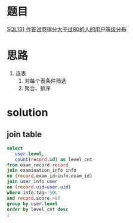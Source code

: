 # 题目

[SQL131 作答试卷得分大于过80的人的用户等级分布](https://www.nowcoder.com/practice/5bc77e3a3c374ad6a92798f0ead4c744?tpId=240&tqId=2183024&ru=/exam/oj&qru=/ta/sql-advanced/question-ranking&sourceUrl=%2Fexam%2Foj%3Fpage%3D1%26tab%3DSQL%25E7%25AF%2587%26topicId%3D240)

# 思路
1. 连表
   1. 对每个表条件筛选
   2. 聚合、排序


# solution

## join table
```sql
select
   user.level,
   count(record.id) as level_cnt
from exam_record record
join examination_info info
on (record.exam_id=info.exam_id)
join user_info user
on (record.uid=user.uid)
where info.tag='SQL'
and record.score >80
group by user.level
order by level_cnt desc
;
```
